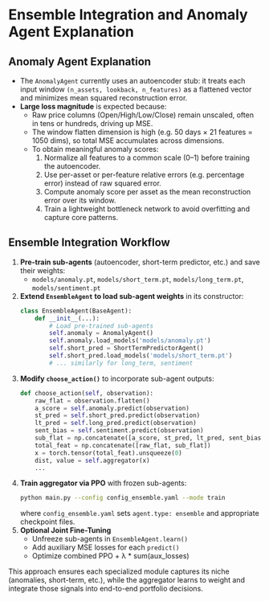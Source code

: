 # Ensemble Integration and Anomaly Agent Explanation

## Anomaly Agent Explanation
- The `AnomalyAgent` currently uses an autoencoder stub: it treats each input window `(n_assets, lookback, n_features)`
  as a flattened vector and minimizes mean squared reconstruction error.
- **Large loss magnitude** is expected because:
  - Raw price columns (Open/High/Low/Close) remain unscaled, often in tens or hundreds, driving up MSE.
  - The window flatten dimension is high (e.g. 50 days × 21 features = 1050 dims), so total MSE accumulates across dimensions.
  - To obtain meaningful anomaly scores:
    1. Normalize all features to a common scale (0–1) before training the autoencoder.
    2. Use per-asset or per-feature relative errors (e.g. percentage error) instead of raw squared error.
    3. Compute anomaly score per asset as the mean reconstruction error over its window.
    4. Train a lightweight bottleneck network to avoid overfitting and capture core patterns.

## Ensemble Integration Workflow
1. **Pre-train sub-agents** (autoencoder, short-term predictor, etc.) and save their weights:
   - `models/anomaly.pt`, `models/short_term.pt`, `models/long_term.pt`, `models/sentiment.pt`
2. **Extend `EnsembleAgent` to load sub-agent weights** in its constructor:
   ```python
   class EnsembleAgent(BaseAgent):
       def __init__(...):
           # Load pre-trained sub-agents
           self.anomaly = AnomalyAgent()
           self.anomaly.load_models('models/anomaly.pt')
           self.short_pred = ShortTermPredictorAgent()
           self.short_pred.load_models('models/short_term.pt')
           # ... similarly for long_term, sentiment
   ```
3. **Modify `choose_action()`** to incorporate sub-agent outputs:
   ```python
   def choose_action(self, observation):
       raw_flat = observation.flatten()
       a_score = self.anomaly.predict(observation)
       st_pred = self.short_pred.predict(observation)
       lt_pred = self.long_pred.predict(observation)
       sent_bias = self.sentiment.predict(observation)
       sub_flat = np.concatenate([a_score, st_pred, lt_pred, sent_bias])
       total_feat = np.concatenate([raw_flat, sub_flat])
       x = torch.tensor(total_feat).unsqueeze(0)
       dist, value = self.aggregator(x)
       ...
   ```
4. **Train aggregator via PPO** with frozen sub-agents:
   ```bash
   python main.py --config config_ensemble.yaml --mode train
   ```
   where `config_ensemble.yaml` sets `agent.type: ensemble` and appropriate checkpoint files.
5. **Optional Joint Fine-Tuning**
   - Unfreeze sub-agents in `EnsembleAgent.learn()`
   - Add auxiliary MSE losses for each `predict()`
   - Optimize combined PPO + λ * sum(aux_losses)

This approach ensures each specialized module captures its niche (anomalies, short-term, etc.),
while the aggregator learns to weight and integrate those signals into end-to-end portfolio decisions.